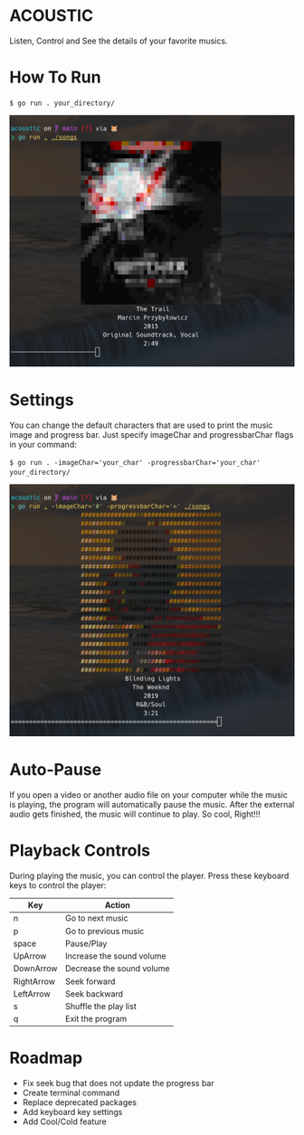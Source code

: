 # ACOUSTIC
Listen, Control and See the details of your favorite musics.

# How To Run
`$ go run . your_directory/`

![alt text](images/Screenshot%20from%202024-03-27%2002-37-23.png)

# Settings
You can change the default characters that are used to print the music image and progress bar. Just specify imageChar and progressbarChar flags in your command:

`$ go run . -imageChar='your_char' -progressbarChar='your_char' your_directory/`

![alt text](images/Screenshot%20from%202024-03-27%2002-44-06.png)

# Auto-Pause
If you open a video or another audio file on your computer while the music is playing, the program will automatically pause the music. After the external audio gets finished, the music will continue to play. So cool, Right!!!

# Playback Controls
During playing the music, you can control the player. Press these keyboard keys to control the player:

| Key         | Action                    |
| ----------- | ------------------------- |
| n           | Go to next music           |
| p           | Go to previous music       |
| space       | Pause/Play                |
| UpArrow     | Increase the sound volume |
| DownArrow   | Decrease the sound volume |
| RightArrow  | Seek forward              |
| LeftArrow   | Seek backward             |
| s           | Shuffle the play list     |
| q           | Exit the program          |

# Roadmap
- Fix seek bug that does not update the progress bar
- Create terminal command
- Replace deprecated packages
- Add keyboard key settings
- Add Cool/Cold feature
